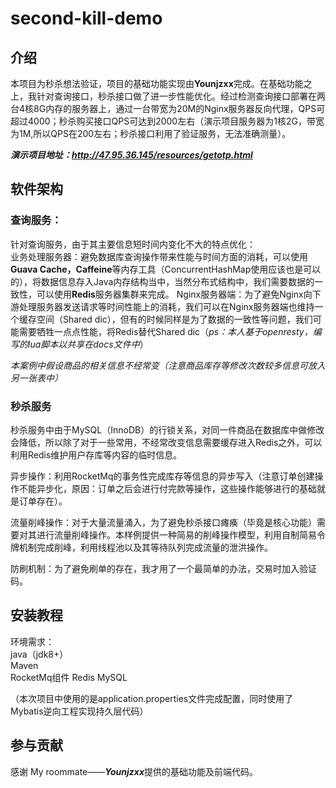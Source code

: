 # second-kill-demo

## 介绍
本项目为秒杀想法验证，项目的基础功能实现由**Younjzxx**完成。在基础功能之上，我针对查询接口，秒杀接口做了进一步性能优化。经过检测查询接口部署在两台4核8G内存的服务器上，通过一台带宽为20M的Nginx服务器反向代理，QPS可超过4000；秒杀购买接口QPS可达到2000左右（演示项目服务器为1核2G，带宽为1M,所以QPS在200左右；秒杀接口利用了验证服务，无法准确测量）。


***演示项目地址：http://47.95.36.145/resources/getotp.html***

## 软件架构
### 查询服务：   
针对查询服务，由于其主要信息短时间内变化不大的特点优化：  
业务处理服务器：避免数据库查询操作带来性能与时间方面的消耗，可以使用**Guava Cache，Caffeine**等内存工具（ConcurrentHashMap使用应该也是可以的），将数据信息存入Java内存结构当中，当然分布式结构中，我们需要数据的一致性，可以使用**Redis**服务器集群来完成。
Nginx服务器端：为了避免Nginx向下游处理服务器发送请求等时间性能上的消耗，我们可以在Nginx服务器端也维持一个缓存空间（Shared dic），但有的时候同样是为了数据的一致性等问题，我们可能需要牺牲一点点性能，将Redis替代Shared dic（*ps：本人基于openresty，编写的lua脚本以共享在docs文件中*）

*本案例中假设商品的相关信息不经常变（注意商品库存等修改次数较多信息可放入另一张表中）*

### 秒杀服务   
秒杀服务中由于MySQL（InnoDB）的行锁关系，对同一件商品在数据库中做修改会降低，所以除了对于一些常用，不经常改变信息需要缓存进入Redis之外，可以利用Redis维护用户存库等内容的临时信息。

异步操作：利用RocketMq的事务性完成库存等信息的异步写入（注意订单创建操作不能异步化，原因：订单之后会进行付完款等操作，这些操作能够进行的基础就是订单存在）。

流量削峰操作：对于大量流量涌入，为了避免秒杀接口瘫痪（毕竟是核心功能）需要对其进行流量削峰操作。本样例提供一种简易的削峰操作模型，利用自制简易令牌机制完成削峰，利用线程池以及其等待队列完成流量的泄洪操作。

防刷机制：为了避免刷单的存在，我才用了一个最简单的办法，交易时加入验证码。


## 安装教程

环境需求：  
java（jdk8+）  
Maven  
RocketMq组件
Redis
MySQL

（本次项目中使用的是application.properties文件完成配置，同时使用了Mybatis逆向工程实现持久层代码）


## 参与贡献

感谢 My roommate——***Younjzxx***提供的基础功能及前端代码。
